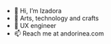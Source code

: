 - 👋 Hi, I’m Izadora
- 💖 Arts, technology and crafts
- 💬 UX engineer
- 📫 Reach me at andorinea.com

<!---
izadoranetz/izadoranetz is a ✨ special ✨ repository because its `README.md` (this file) appears on your GitHub profile.
You can click the Preview link to take a look at your changes.
--->
